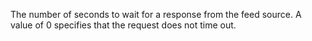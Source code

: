 The number of seconds to wait for a response from the feed source. A value of 0 specifies that the request does not time out.
